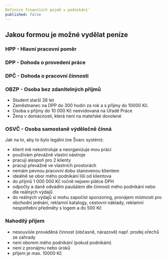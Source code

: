 ```yaml
---
Definice finančních pojmů v podnikání'
published: false
---
```


## Jakou formou je možné vydělat peníze

### HPP - Hlavní pracovní poměr

### DPP - Dohoda o provedení práce

### DPČ - Dohoda o pracovní činnosti

### OBZP - Osoba bez zdanitelných příjmů
* Student starší 26 let
* Zaměstnanec na DPP do 300 hodin za rok a s příjmy do 10000 Kč.
* Osoba s příjmy do 10 000 Kč neevidovaná na Úřadě Práce
* Žena v domácnosti, která není na mateřské dovolené

### OSVČ - Osoba samostaně výdělečně činná
Jak na to, aby to bylo legální (ne Švarc systém):
* klient mě nekontroluje a neorganizuje mou práci
* používám převážně vlastní nástroje
* pracuji alespoň pro 2 klienty
* pracuji převážně ve vlastních prostorách
* nemám pevnou pracovní dobu stanovenou klientem
* ideálně se obor mého podnikání liší od klientova
* do příjmů 1 000 000 Kč ročně nejsem plátce DPH
* odpočty a daně odvádím paušálem dle činnosti mého podnikání nebo dle reálných výdajů
* do reálných výdajů si mohu započíst sponzoring, pronájem místnosti pro obchodní jednání, reklamní katalogy, cestovní náklady, reklamní nespotřební předměty s logem a do 500 Kč

### Nahodilý příjem
* nesouvisle prováděná činnost (občasně, nárazově) např. prodej ořechů ze zahrady
* není oborem mého podnikání (pokud podnikám)
* není z pronájmu nebo úroků
* příjem je max. 10000 Kč